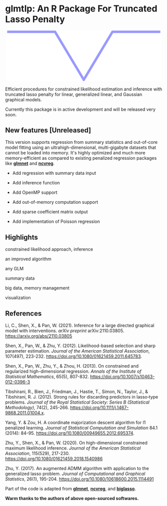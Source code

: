 # **glmtlp**: An R Package For Truncated Lasso Penalty

<p align="center">
  <img src="GLMTLP.png" alt="glmtlp" width="500"/>
</p>

Efficient procedures for constrained likelihood estimation and inference with truncated lasso penalty for linear, generalized linear, and Gaussian graphical models. 

Currently this package is in active development and will be released very soon.
## New features [Unreleased]

This version supports regression from summary statistics and out-of-core model fitting using an ultrahigh-dimensional, multi-gigabyte datasets that cannot be loaded into memory. It's highly optimized and much more memory-efficient as compared to existing penalized regression packages like [**glmnet**](https://github.com/cran/glmnet) and [**ncvreg**](https://github.com/pbreheny/ncvreg/). 

- Add regression with summary data input

- Add inference function

- Add OpenMP support

- Add out-of-memory computation support

- Add sparse coefficient matrix output

- Add implementation of Poisson regression

## Highlights

constrained likelihood approach, inference

an improved algorithm 

any GLM

summary data

big data, memory management

visualization



## References

Li, C., Shen, X., & Pan, W. (2021). Inference for a large directed graphical model with interventions. *arXiv preprint* arXiv:2110.03805. <https://arxiv.org/abs/2110.03805>

Shen, X., Pan, W., & Zhu, Y. (2012). Likelihood-based selection and sharp parameter estimation. *Journal of the American Statistical Association*, 107(497), 223-232. <https://doi.org/10.1080/01621459.2011.645783>.

Shen, X., Pan, W., Zhu, Y., & Zhou, H. (2013). On constrained and regularized high-dimensional regression. *Annals of the Institute of Statistical Mathematics*, 65(5), 807-832. <https://doi.org/10.1007/s10463-012-0396-3>

Tibshirani, R., Bien, J., Friedman, J., Hastie, T., Simon, N., Taylor, J., & Tibshirani, R. J. (2012). Strong rules for discarding predictors in lasso‐type problems. *Journal of the Royal Statistical Society: Series B (Statistical Methodology)*, 74(2), 245-266. <https://doi.org/10.1111/j.1467-9868.2011.01004.x>.

Yang, Y. & Zou, H. A coordinate majorization descent algorithm for l1 penalized learning. *Journal of Statistical Computation and Simulation* 84.1 (2014): 84-95. <https://doi.org/10.1080/00949655.2012.695374>.

Zhu, Y., Shen, X., & Pan, W. (2020). On high-dimensional constrained maximum likelihood inference. *Journal of the American Statistical Association*, 115(529), 217-230. <https://doi.org/10.1080/01621459.2018.1540986>

Zhu, Y. (2017). An augmented ADMM algorithm with application to the generalized lasso problem. *Journal of Computational and Graphical Statistics*, 26(1), 195-204. <https://doi.org/10.1080/10618600.2015.1114491>

Part of the code is adapted from [**glmnet**](https://github.com/cran/glmnet), [**ncvreg**](https://github.com/pbreheny/ncvreg/), and [**biglasso**](https://github.com/YaohuiZeng/biglasso).

**Warm thanks to the authors of above open-sourced softwares.**